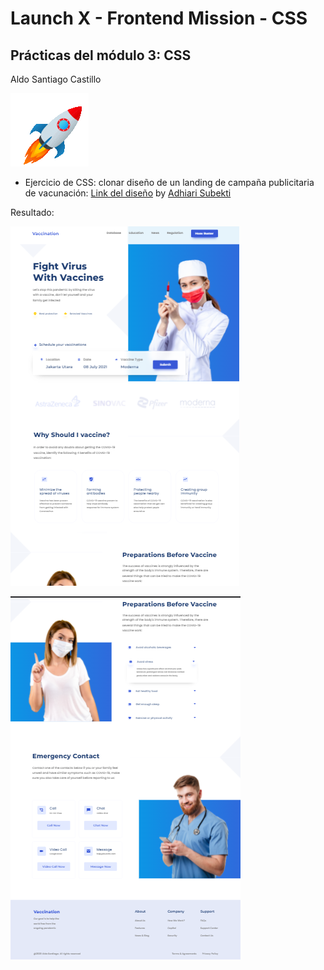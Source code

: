 # Launch X - Frontend Mission - CSS

## Prácticas del módulo 3: CSS
Aldo Santiago Castillo

![rocket](img/rocket.gif)

- Ejercicio de CSS: clonar diseño de un landing de campaña publicitaria de vacunación: [Link del diseño](./landingVacunaci%C3%B3n.png) by [Adhiari Subekti](https://dribbble.com/Adhiari_is)

Resultado:

![captura1](img/2022-03-13%20(3).png)

![captura2](img/2022-03-13%20(4).png)

